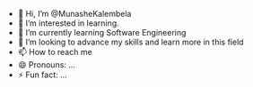 - 👋 Hi, I’m @MunasheKalembela
- 👀 I’m interested in learning.
- 🌱 I’m currently learning Software Engineering
- 💞️ I’m looking to advance my skills and learn more in this field
- 📫 How to reach me
- 😄 Pronouns: ...
- ⚡ Fun fact: ...

<!---
MunasheKalembela/MunasheKalembela is a ✨ special ✨ repository because its `README.md` (this file) appears on your GitHub profile.
You can click the Preview link to take a look at your changes.
--->
